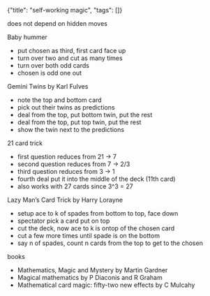 {"title": "self-working magic", "tags": []}

does not depend on hidden moves

Baby hummer
* put chosen as third, first card face up
* turn over two and cut as many times
* turn over both odd cards
* chosen is odd one out

Gemini Twins by Karl Fulves
* note the top and bottom card
* pick out their twins as predictions
* deal from the top, put bottom twin, put the rest
* deal from the top, put top twin, put the rest
* show the twin next to the predictions

21 card trick
* first question reduces from 21 -> 7
* second question reduces from 7 -> 2/3
* third question reduces from 3 -> 1
* fourth deal put it into the middle of the deck (11th card)
* also works with 27 cards since 3^3 = 27

Lazy Man’s Card Trick by Harry Lorayne
* setup ace to k of spades from bottom to top, face down
* spectator pick a card put on top
* cut the deck, now ace to k is ontop of the chosen card
* cut a few more times until spade is on the bottom
* say n of spades, count n cards from the top to get to the chosen

books
* Mathematics, Magic and Mystery by Martin Gardner
* Magical mathematics by P Diaconis and R Graham
* Mathematical card magic: fifty-two new effects by C Mulcahy

